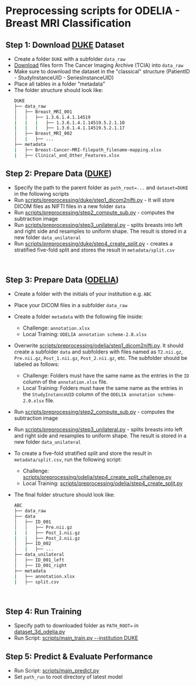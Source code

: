 # Preprocessing scripts for ODELIA - Breast MRI Classification 


## Step 1: Download [DUKE](https://sites.duke.edu/mazurowski/resources/breast-cancer-mri-dataset/) Dataset
* Create a folder `DUKE` with a subfolder `data_raw`
* [Download](https://wiki.cancerimagingarchive.net/pages/viewpage.action?pageId=70226903) files form The Cancer Imaging Archive (TCIA) into  `data_raw`
* Make sure to download the dataset in the "classical" structure (PatientID - StudyInstanceUID - SeriesInstanceUID) 
* Place all tables in a folder "metadata" 
* The folder structure should look like:
    ```bash
    DUKE
    ├── data_raw
    │   ├── Breast_MRI_001
    │   │   ├── 1.3.6.1.4.1.14519
    |   |   |   ├── 1.3.6.1.4.1.14519.5.2.1.10
    |   |   |   ├── 1.3.6.1.4.1.14519.5.2.1.17
    │   ├── Breast_MRI_002
    │   |   ├── ...
    ├── metadata
    |   ├── Breast-Cancer-MRI-filepath_filename-mapping.xlsx
    |   ├── Clinical_and_Other_Features.xlsx
    ```

## Step 2: Prepare Data ([DUKE](https://sites.duke.edu/mazurowski/resources/breast-cancer-mri-dataset/))
* Specify the path to the parent folder as `path_root=...` and `dataset=DUKE` in the following scripts
* Run  [scripts/preprocessing/duke/step1_dicom2nifti.py](scripts/preprocessing/duke/step1_dicom2nifti.py) - It will store DICOM files as NIFTI files in a new folder `data`
* Run [scripts/preprocessing/step2_compute_sub.py](scripts/preprocessing/step2_compute_sub.py) - computes the subtraction image
* Run [scripts/preprocessing/step3_unilateral.py](scripts/preprocessing/step3_unilateral.py) - splits breasts into left and right side and resamples to uniform shape. The result is stored in a new folder `data_unilateral`
* Run [scripts/preprocessing/duke/step4_create_split.py](scripts/preprocessing/duke/step4_create_split.py) - creates a stratified five-fold split and stores the result in `metadata/split.csv`


<br>

## Step 3: Prepare Data ([ODELIA](https://odelia.ai/))
* Create a folder with the initials of your institution e.g. `ABC`
* Place your DICOM files in a subfolder `data_raw`
* Create a folder `metadata` with the following file inside:
    * Challenge: `annotation.xlsx` 
    * Local Training: `ODELIA annotation scheme-2.0.xlsx` 
* Overwrite [scripts/preprocessing/odelia/step1_dicom2nifti.py](scripts/preprocessing/odelia/step1_dicom2nifti.py). It should create a subfolder `data` and subfolders with files named as `T2.nii.gz`, `Pre.nii.gz`, `Post_1.nii.gz`, `Post_2.nii.gz`, etc.
The subfolder should be labeled as follows:  
    * Challenge: Folders must have the same name as the entries in the `ID` column of the `annotation.xlsx` file.  
    * Local Training: Folders must have the same name as the entries in the `StudyInstanceUID` column of the `ODELIA annotation scheme-2.0.xlsx` file. 
* Run [scripts/preprocessing/step2_compute_sub.py](scripts/preprocessing/step2_compute_sub.py) - computes the subtraction image
* Run [scripts/preprocessing/step3_unilateral.py](scripts/preprocessing/step3_unilateral.py) - splits breasts into left and right side and resamples to uniform shape. The result is stored in a new folder `data_unilateral`
* To create a five-fold stratified split and store the result in `metadata/split.csv`, run the following script:
  * Challenge:  [scripts/preprocessing/odelia/step4_create_split_challenge.py](scripts/preprocessing/odelia/step4_create_split_challenge.py) 
  * Local Training: [scripts/preprocessing/odelia/step4_create_split.py](scripts/preprocessing/odelia/step4_create_split.py) 

* The final folder structure should look like:
    ```bash
    ABC
    ├── data_raw
    ├── data
    │   ├── ID_001
    │   │   ├── Pre.nii.gz
    |   |   ├── Post_1.nii.gz
    |   |   ├── Post_2.nii.gz
    │   ├── ID_002
    │   |   ├── ...
    ├── data_unilateral
    │   ├── ID_001_left
    │   ├── ID_001_right
    ├── metadata
    |   ├── annotation.xlsx
    |   ├── split.csv
    ```

<br>

## Step 4: Run Training
* Specify path to downloaded folder as `PATH_ROOT=` in [dataset_3d_odelia.py](odelia/data/datasets/dataset_3d_odelia.py)
* Run Script: [scripts/main_train.py --institution DUKE](scripts/main_train.py)


## Step 5: Predict & Evaluate Performance
* Run Script: [scripts/main_predict.py](scripts/main_predict.py)
* Set `path_run` to root directory of latest model 
